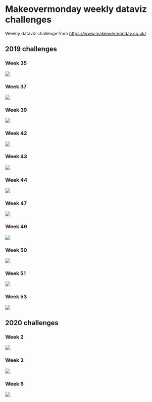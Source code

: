 
# Makeovermonday weekly dataviz challenges

Weekly dataviz challenge from https://www.makeovermonday.co.uk/.

## 2019 challenges

### Week 35

![](graphs/makeovermonday_2019w35.png)

### Week 37

![](graphs/makeovermonday_2019w37.png)

### Week 39

![](graphs/makeovermonday_2019w39.png)

### Week 42

![](graphs/makeovermonday_2019w42.png)

### Week 43

![](graphs/makeovermonday_2019w43.png)

### Week 44

![](graphs/makeovermonday_2019w44.png)

### Week 47

![](graphs/makeovermonday_2019w47.png)

### Week 49

![](graphs/makeovermonday_2019w49.png)

### Week 50

![](graphs/makeovermonday_2019w50.png)

### Week 51

![](graphs/makeovermonday_2019w51.png)

### Week 53

![](graphs/makeovermonday_2019w53.png)

## 2020 challenges

### Week 2

![](graphs/makeovermonday_2020w02.png)

### Week 3

![](graphs/makeovermonday_2020w03.png)

### Week 6

![](graphs/makeovermonday_2020w06.png)
